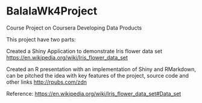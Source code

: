 # BalalaWk4Project
Course Project on Coursera Developing Data Products


This project have two parts:

Created a Shiny Application
to demonstrate Iris flower data set
https://en.wikipedia.org/wiki/Iris_flower_data_set

Created an R presentation with an implementation of Shiny and RMarkdown, can be pitched the idea with key features of the project, source code and other links
http://rpubs.com/zdn

Reference: https://en.wikipedia.org/wiki/Iris_flower_data_set#Data_set

